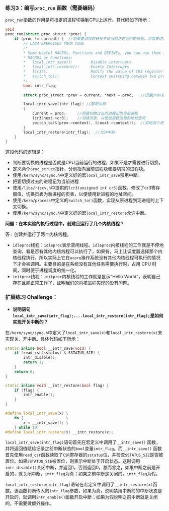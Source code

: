 ### 练习3：编写`proc_run` 函数（需要编码）

`proc_run`函数的作用是将指定的进程切换到CPU上运行。其代码如下所示：

```c++
void
proc_run(struct proc_struct *proc) {
    if (proc != current) {  //如果要切换的进程不是当前正在运行的进程，才需要切换
        // LAB4:EXERCISE3 YOUR CODE
        /*
        * Some Useful MACROs, Functions and DEFINEs, you can use them in below implementation.
        * MACROs or Functions:
        *   local_intr_save():        Disable interrupts
        *   local_intr_restore():     Enable Interrupts
        *   lcr3():                   Modify the value of CR3 register
        *   switch_to():              Context switching between two processes
        */
        bool intr_flag;
        
        struct proc_struct *prev = current, *next = proc;   //设置prev指针和next指针指向当前进程和要切换的进程,

        local_intr_save(intr_flag); //禁用中断
        {
            current = proc;     //把要切换过去的进程记为当前进程
            lcr3(next->cr3);    //切换页表，以便使用新进程的地址空间
            switch_to(&(prev->context), &(next->context));  //实现两个进程的context切换
        }
        local_intr_restore(intr_flag);  //允许中断
    }
}
```

这段代码的逻辑是：

- 判断要切换的进程是否就是CPU当前运行的进程，如果不是才需要进行切换。
- 定义两个`proc_struct`指针，分别指向当前进程块和要切换的进程块。
- 使用`/kern/sync/sync.h`中定义好的宏`local_intr_save`禁用中断。
- 把要切换过去的进程记为当前进程
- 使用`/libs/riscv.h`中提供的`lcr3(unsigned int cr3)`函数，修改了cr3寄存器值，切换页表为新进程的页表，以便使用新进程的地址空间。
- 使用`/kern/process`中定义的`switch_to()`函数，实现从原进程到现进程的上下文切换。
- 使用`/kern/sync/sync.h`中定义好的宏`local_intr_restore`允许中断。

**问题：在本实验的执行过程中，创建且运行了几个内核线程？**

答：创建并运行了两个内核线程。

- `idleproc`线程：`idleproc`表示空闲线程。`idleproc`内核线程的工作就是不停地查询，看是否有其他内核线程可以执行了，如果有，马上让调度器选择那个内核线程执行。所以实际上它在`ucore`操作系统没有其他内核线程可执行的情况下才会被调用。主要目的是在系统没有其他任务需要执行时，占用 CPU 时间，同时便于进程调度的统一化。
- `initproc`线程：`initproc`内核线程的工作就是显示“Hello World”，表明自己存在且能正常工作了，证明我们的内核进程实现的没有问题。



### 扩展练习 Challenge：

- **说明语句`local_intr_save(intr_flag);....local_intr_restore(intr_flag);`是如何实现开关中断的？**

在`/kern/sync/sync.h`中定义了`local_intr_save(x)`和`local_intr_restore(x)`来实现关、开中断。具体代码如下所示：

```c++
static inline bool __intr_save(void) {
    if (read_csr(sstatus) & SSTATUS_SIE) {
        intr_disable();
        return 1;
    }
    return 0;
}

static inline void __intr_restore(bool flag) {
    if (flag) {
        intr_enable();
    }
}

#define local_intr_save(x) \
    do {                   \
        x = __intr_save(); \
    } while (0)
#define local_intr_restore(x) __intr_restore(x);

```

​	`local_intr_save(intr_flag)`语句首先在宏定义中调用了`__intr_save()` 函数，并将返回值赋给记录之前中断状态的`bool`变量`intr_flag`。而`__intr_save()` 函数首先使用`read_csr`函数读取了`CSR`寄存器的`sstatus`位，并检查`SSTATUS_SIE`是否被置位。如果`SSTATUS_SIE`被置位，则表示中断处于开启状态。这时调用`intr_disable()`关闭中断，并返回1，否则返回0。总而言之，如果中断之前是开启的，就关闭中断，`intr_flag`为真；如果之前中断是关闭的，`intr_flag`为假。

​	`local_intr_restore(intr_flag)`语句在宏定义中调用了`__intr_restore(x)`函数。该函数判断传入的`intr_flag`参数，如果为真，说明禁用中断前的中断状态是开启的，就调用`intr_enable()`函数开启中断；如果为假说明之前中断就是关闭的，不需要做额外操作。

